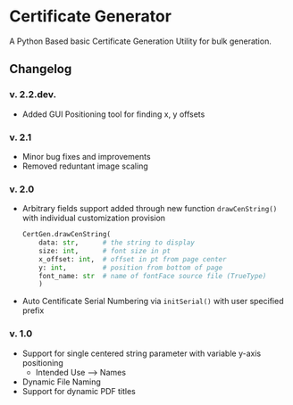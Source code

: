 # Certificate Generator

A Python Based basic Certificate Generation Utility for bulk generation.

## Changelog

### v. 2.2.dev.
 - Added GUI Positioning tool for finding x, y offsets

### v. 2.1
- Minor bug fixes and improvements
- Removed reduntant image scaling

### v. 2.0
- Arbitrary fields support added through new function `drawCenString()` with individual customization provision
    ```py
    CertGen.drawCenString(
        data: str,      # the string to display
        size: int,      # font size in pt
        x_offset: int,  # offset in pt from page center
        y: int,         # position from bottom of page
        font_name: str  # name of fontFace source file (TrueType)
        )
    ```
- Auto Centificate Serial Numbering via `initSerial()` with user specified prefix

### v. 1.0
- Support for single centered string parameter with variable y-axis positioning
    - Intended Use --> Names
- Dynamic File Naming
- Support for dynamic PDF titles
